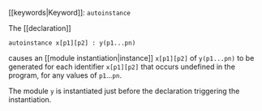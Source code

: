 [[keywords|Keyword]]: `autoinstance`

The [[declaration]]

```
autoinstance x[p1][p2] : y(p1...pn)
```

causes an [[module instantiation|instance]] `x[p1][p2]` of `y(p1...pn)` to be generated for each identifier `x[p1][p2]` that occurs undefined in the program, for any values of `p1`...`pn`.

The module `y` is instantiated just before the declaration triggering the instantiation. 

